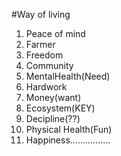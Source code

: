 #Way of living
1. Peace of mind
2. Farmer
3. Freedom
4. Community
5. MentalHealth(Need)
6. Hardwork
7. Money(want)
8. Ecosystem(KEY)
9. Decipline(??)
10. Physical Health(Fun)
11. Happiness................
